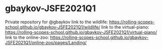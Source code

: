 # gbaykov-JSFE2021Q1
 Private repository for @gbaykov
 link to the wildlife:  https://rolling-scopes-school.github.io/gbaykov-JSFE2021Q1/wildlife/
link to the virtual-piano: https://rolling-scopes-school.github.io/gbaykov-JSFE2021Q1/virtual-piano/
 link to the online-zoo:  https://rolling-scopes-school.github.io/gbaykov-JSFE2021Q1/online-zoo/pages/Landing/ 
